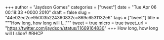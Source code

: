 
+++
author = "Jaydson Gomes"
categories = ["tweet"]
date = "Tue Apr 06 00:18:33 +0000 2010"
draft = false
slug = "44e02ec2ce95003b224360832cc869c6531132e6"
tags = ["tweet"]
title = """How long, how long will I..."""
tweet = true
micro = true
tweet_url = "https://twitter.com/jaydson/status/11669164830"
+++
How long, how long will I slide? #RHCP

